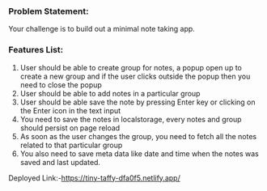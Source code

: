 ### Problem Statement:

Your challenge is to build out a minimal note taking app.

### Features List:

1.  User should be able to create group for notes, a popup open up to create a new group and if the user clicks outside the popup then you need to close the popup
2.  User should be able to add notes in a particular group
3.  User should be able save the note by pressing Enter key or clicking on the Enter icon in the text input
4.  You need to save the notes in localstorage, every notes and group should persist on page reload
5.  As soon as the user changes the group, you need to fetch all the notes related to that particular group
6.  You also need to save meta data like date and time when the notes was saved and last updated.

Deployed Link:-https://tiny-taffy-dfa0f5.netlify.app/

